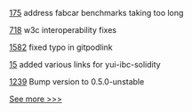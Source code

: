 
[175](https://github.com/hyperledger/caliper-benchmarks/pull/175) address fabcar benchmarks taking too long

[718](https://github.com/hyperledger-labs/business-partner-agent/pull/718) w3c interoperability fixes

[1582](https://github.com/hyperledger/indy-plenum/pull/1582) fixed typo in gitpodlink

[15](https://github.com/hyperledger-labs/yui-docs/pull/15) added various links for yui-ibc-solidity

[1239](https://github.com/hyperledger/caliper/pull/1239) Bump version to 0.5.0-unstable


[See more >>>](https://start-here.hyperledger.org/pull-requests)
